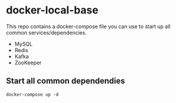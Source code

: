 # docker-local-base

This repo contains a docker-compose file you can use to start up all common services/dependencies.

- MySQL
- Redis
- Kafka
- ZooKeeper

## Start all common dependendies

```
docker-compose up -d
```

